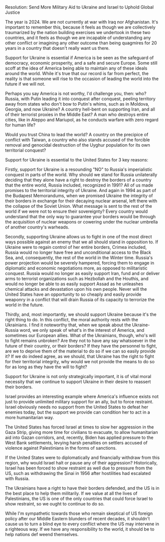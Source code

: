 Resolution: Send More Military Aid to Ukraine and Israel to Uphold Global Justice

The year is 2024. We are not currently at war with Iraq nor Afghanistan. It's important to remember this, because it feels as though we are collectively traumarized by the nation building exercises we undertook in these two countries, and it feels as though we are incapable of understanding any other conflict or imagining any other outcome than being quagmires for 20 years in a country that doesn't really want us there.

Support for Ukraine is essential if America is be seen as the safeguard of democracy, economic prosperity, and a safe and secure Europe. Some still scoff at the idea of America being able to maintain any of these ideals around the world. While it's true that our record is far from perfect, the reality is that someone will rise to the occasion of leading the world into the future if we will not.

Perhaps you say America is not worthy, I'd challenge you, then: who? Russia, with Putin leading it into conquest after conquest, peeling territory away from states who don't bow to Putin's whims, such as in Moldova, Georgia, and now Ukraine? A country hell-bent on supporting Iran, and all of their terrorist proxies in the Middle East? A man who destroys entire cities, like in Aleppo and Mariupol, as he conducts warfare with zero regard for human life? 

Would you trust China to lead the world? A country on the precipice of conflict with Taiwan, a country who also stands accused of the forcible removal and genocidal destruction of the Uyghur population for its own territorial conquest?

Support for Ukraine is essential to the United States for 3 key reasons:

Firstly, support for Ukraine is a resounding "NO" to Russia's imperialistic conquest in parts of the world. Why should we stand for Russia unilaterally deciding that they alone have a right to destroy the borders of a country that the entire world, Russia included, recognized in 1991? All of us made promises to the territorial integrity of Ukraine. And again in 1994 as part of the Budapest Memorandums, when we promised Ukraine the integrity of their borders in exchange for their decaying nuclear arsenal, left there with the collapse of the Soviet Union. What message is sent to the rest of the world if we were not to ensure their sovereignty? Every country would understand that the only way to guarantee your borders would be through the acquisition of nuclear weapons or cowering under the nuclear umbrella of another country's warheads.

Secondly, supporting Ukraine allows us to fight in one of the most direct ways possible against an enemy that we all should stand in opposition to. If Ukraine were to regain control of her entire borders, Crimea included, Russia would no longer have free and unconditional access to the Black Sea, and, consequently, the rest of the world in the Winter time. Russia's power projection would be severely hampered, forcing them to engage in diplomatic and economic negotiations more, as opposed to militaristic conquest. Russia would no longer as easily support Iran, fund and or deliver arms to terrorist organizations such as Hezbollah and the Houthis, and would no longer be able to as easily support Assad as he unleashes chemical attacks and devastation upon his own people. Never will the United States have an opportunity to so cheaply and easily provide weaponry in a conflict that will drain Russia of its capacity to terrorize the world in the future.

Thirdly, and, most importantly, we should support Ukraine because it's the right thing to do. In this conflict, the moral authority rests with the Ukrainians. I find it noteworthy that, when we speak about the Ukraine-Russia word, we only speak of what's in the interest of America, and sometimes our European allies. What of the Ukrainians, though, who's will to fight remains unbroken? Are they not to have any say whatsoever in the future of their country, or their borders? If they have the personnel to fight, are we to deprive them of the material to do so if we can so easily provide it? If we do indeed agree, as we should, that Ukraine has the right to fight for their territorial integrity, why would we not provide the means to do so for as long as they have the will to fight?

Support for Ukraine is not only strategically important, it is of vital moral necessity that we continue to support Ukraine in their desire to reassert their borders.

Israel provides an interesting example where America's influence exists not just to provide unlimited military support for an ally, but to force restraint. Israel obviously needs no support from the United States to defeat her enemies today, but the support we provide can condition her to act in a more humanitarian way.

The United States has forced Israel at times to slow her aggression in the Gaza Strip, giving more time for civilians to evacuate, to allow humanitarian aid into Gazan corridors, and, recently, Biden has applied pressure to the West Bank settlements, levying harsh penalties on settlers accused of violence against Palestinians in the forms of sanctions.

If the United States were to diplomatically and financially withdraw from this region, why would Israel halt or pause any of their aggression? Historically, Israel has been forced to show restraint as well due to pressure from the US, such as withdrawing the Sinai in 1956 after hostilities had escalated with Russia.

The Ukrainians have a right to have their borders defended, and the US is in the best place to help them militarily. If we value at all the lives of Palestinians, the US is one of the only countries that could force Israel to show restraint, so we ought to continue to do so.

While I'm sympathetic towards those who remain skeptical of US foreign policy after our Middle Eastern blunders of recent decades, it shouldn't cause us to turn a blind eye to every conflict where the US may intervene in a righteous way. If we have any responsibility to the world, it should be to help nations def weend themselves.